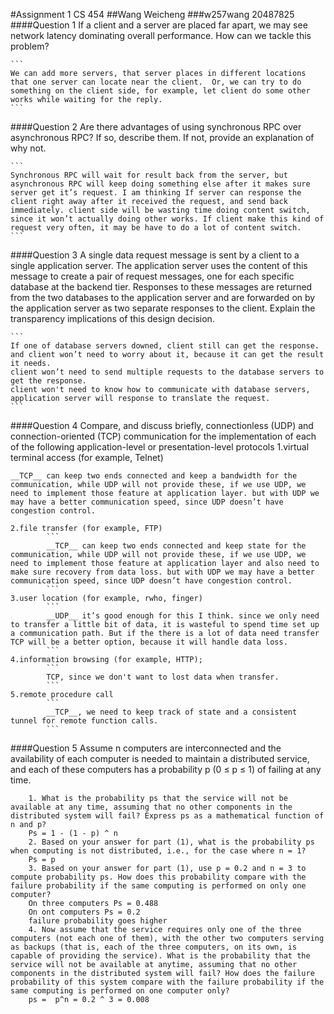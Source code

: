 #Assignment 1 CS 454 
##Wang Weicheng
###w257wang 20487825
####Question 1
If a client and a server are placed far apart, we may see network latency dominating overall performance. How can we tackle this problem?
    
    ```
    We can add more servers, that server places in different locations that one server can locate near the client.  Or, we can try to do something on the client side, for example, let client do some other works while waiting for the reply.
    ```
####Question 2
Are there advantages of using synchronous RPC over asynchronous RPC? If so, describe them. If not, provide an explanation of why not. 

    ```
    Synchronous RPC will wait for result back from the server, but asynchronous RPC will keep doing something else after it makes sure server get it’s request. I am thinking If server can response the client right away after it received the request, and send back immediately. client side will be wasting time doing content switch, since it won’t actually doing other works. If client make this kind of request very often, it may be have to do a lot of content switch.
    ```
####Question 3
A single data request message is sent by a client to a single application server. The application server uses the content of this message to create a pair of request messages, one for each specific database at the backend tier. Responses to these messages are returned from the two databases to the application server and are forwarded on by the application server as two separate responses to the client. Explain the transparency implications of this design decision. 
    
    ```
    If one of database servers downed, client still can get the response. and client won’t need to worry about it, because it can get the result it needs.
    client won’t need to send multiple requests to the database servers to get the response.
    client won't need to know how to communicate with database servers, application server will response to translate the request.
    ```
####Question 4
Compare, and discuss briefly, connectionless (UDP) and connection-oriented (TCP) communication for the implementation of each of the following application-level or presentation-level protocols
    1.virtual terminal access (for example, Telnet)
            
```
__TCP__ can keep two ends connected and keep a bandwidth for the communication, while UDP will not provide these, if we use UDP, we need to implement those feature at application layer. but with UDP we may have a better communication speed, since UDP doesn’t have congestion control.
```

    2.file transfer (for example, FTP)
            ```
            __TCP__ can keep two ends connected and keep state for the communication, while UDP will not provide these, if we use UDP, we need to implement those feature at application layer and also need to make sure recovery from data loss. but with UDP we may have a better communication speed, since UDP doesn’t have congestion control.
            ```
    3.user location (for example, rwho, finger)
            ```
            __UDP__ it’s good enough for this I think. since we only need to transfer a little bit of data, it is wasteful to spend time set up a communication path. But if the there is a lot of data need transfer TCP will be a better option, because it will handle data loss.
            ```
    4.information browsing (for example, HTTP);
            ```
            TCP, since we don't want to lost data when transfer.
            ```
    5.remote procedure call
            ```
            __TCP__, we need to keep track of state and a consistent tunnel for remote function calls.
            ```
####Question 5
    Assume n computers are interconnected and the availability of each computer is needed to maintain a distributed service, and each of these computers has a probability p (0 ≤ p ≤ 1) of failing at any time.

        1. What is the probability ps that the service will not be available at any time, assuming that no other components in the distributed system will fail? Express ps as a mathematical function of n and p?
        Ps = 1 - (1 - p) ^ n
        2. Based on your answer for part (1), what is the probability ps when computing is not distributed, i.e., for the case where n = 1?
        Ps = p
        3. Based on your answer for part (1), use p = 0.2 and n = 3 to compute probability ps. How does this probability compare with the failure probability if the same computing is performed on only one computer? 
        On three computers Ps = 0.488
        On ont computers Ps = 0.2
        failure probability goes higher
        4. Now assume that the service requires only one of the three computers (not each one of them), with the other two computers serving as backups (that is, each of the three computers, on its own, is capable of providing the service). What is the probability that the service will not be available at anytime, assuming that no other components in the distributed system will fail? How does the failure probability of this system compare with the failure probability if the same computing is performed on one computer only? 
        ps =  p^n = 0.2 ^ 3 = 0.008 







